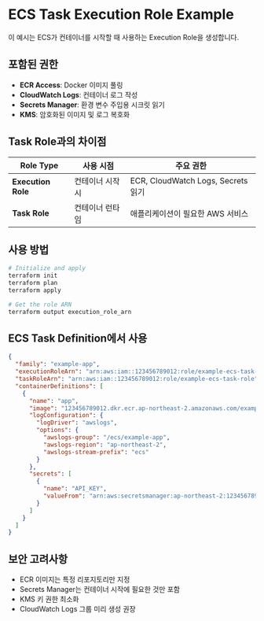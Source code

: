 # ECS Task Execution Role Example

이 예시는 ECS가 컨테이너를 시작할 때 사용하는 Execution Role을 생성합니다.

## 포함된 권한

- **ECR Access**: Docker 이미지 풀링
- **CloudWatch Logs**: 컨테이너 로그 작성
- **Secrets Manager**: 환경 변수 주입용 시크릿 읽기
- **KMS**: 암호화된 이미지 및 로그 복호화

## Task Role과의 차이점

| Role Type | 사용 시점 | 주요 권한 |
|-----------|----------|----------|
| **Execution Role** | 컨테이너 시작 시 | ECR, CloudWatch Logs, Secrets 읽기 |
| **Task Role** | 컨테이너 런타임 | 애플리케이션이 필요한 AWS 서비스 |

## 사용 방법

```bash
# Initialize and apply
terraform init
terraform plan
terraform apply

# Get the role ARN
terraform output execution_role_arn
```

## ECS Task Definition에서 사용

```json
{
  "family": "example-app",
  "executionRoleArn": "arn:aws:iam::123456789012:role/example-ecs-task-execution-role",
  "taskRoleArn": "arn:aws:iam::123456789012:role/example-ecs-task-role",
  "containerDefinitions": [
    {
      "name": "app",
      "image": "123456789012.dkr.ecr.ap-northeast-2.amazonaws.com/example-app:latest",
      "logConfiguration": {
        "logDriver": "awslogs",
        "options": {
          "awslogs-group": "/ecs/example-app",
          "awslogs-region": "ap-northeast-2",
          "awslogs-stream-prefix": "ecs"
        }
      },
      "secrets": [
        {
          "name": "API_KEY",
          "valueFrom": "arn:aws:secretsmanager:ap-northeast-2:123456789012:secret:example/app/config-abc123:api_key::"
        }
      ]
    }
  ]
}
```

## 보안 고려사항

- ECR 이미지는 특정 리포지토리만 지정
- Secrets Manager는 컨테이너 시작에 필요한 것만 포함
- KMS 키 권한 최소화
- CloudWatch Logs 그룹 미리 생성 권장

